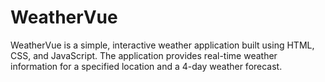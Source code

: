 # WeatherVue
WeatherVue is a simple, interactive weather application built using HTML, CSS, and JavaScript. The application provides real-time weather information for a specified location and a 4-day weather forecast.
